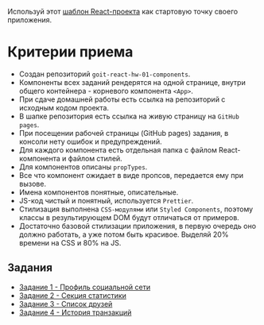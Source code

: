 Используй этот
[шаблон React-проекта](https://github.com/goitacademy/react-homework-template#readme)
как стартовую точку своего приложения.

# Критерии приема

-   Создан репозиторий `goit-react-hw-01-components`.
-   Компоненты всех заданий рендерятся на одной странице, внутри общего
    контейнера - корневого компонента `<App>`.
-   При сдаче домашней работы есть ссылка на репозиторий с исходным кодом
    проекта.
-   В шапке репозитория есть ссылка на живую страницу на `GitHub pages`.
-   При посещении рабочей страницы (GitHub pages) задания, в консоли нету ошибок
    и предупреждений.
-   Для каждого компонента есть отдельная папка с файлом React-компонента и
    файлом стилей.
-   Для компонентов описаны `propTypes`.
-   Все что компонент ожидает в виде пропсов, передается ему при вызове.
-   Имена компонентов понятные, описательные.
-   JS-код чистый и понятный, используется `Prettier`.
-   Стилизация выполнена `CSS-модулями` или `Styled Components`, поэтому классы
    в результирующем DOM будут отличаться от примеров.
-   Достаточно базовой стилизации приложения, в первую очередь оно должно
    работать, а уже потом быть красивое. Выделяй 20% времени на CSS и 80% на JS.

## Задания

-   [Задание 1 - Профиль социальной сети](./social-profile/)
-   [Задание 2 - Секция статистики](./statistics/)
-   [Задание 3 - Список друзей](./friend-list/)
-   [Задание 4 - История транзакций](./transaction-history/)
